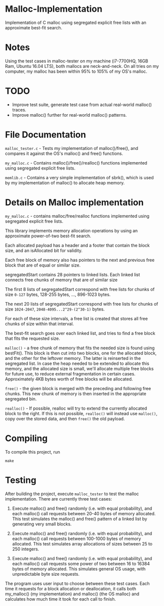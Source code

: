 # Malloc-Implementation
Implementation of C malloc using segregated explicit free lists with an approximate best-fit search.

# Notes

Using the test cases in malloc-tester on my machine (i7-7700HQ, 16GB Ram, Ubuntu 16.04 LTS), both
mallocs are neck-and-neck. On all tries on my computer, my malloc has been within 95% to 105% of my
OS's malloc.

# TODO

- Improve test suite, generate test case from actual real-world malloc() traces.
- Improve malloc() further for real-world malloc() patterns.

# File Documentation

`malloc_tester.c` - Tests my implementation of malloc()/free(), and compares it against the OS's malloc() and free() functions.

`my_malloc.c` - Contains malloc()/free()/realloc() functions implemented using segregated explicit free lists. 

`memlib.c` - Contains a very simple implementation of sbrk(), which is used by my implementation of malloc() to allocate heap memory.

# Details on Malloc implementation
`my_malloc.c` - contains malloc/free/realloc functions implemented using segregated explicit free lists.

This library implements memory allocation operations by using an approximate power-of-two best-fit
search.

Each allocated payload has a header and a footer that contain the block size, and an isAllocated bit
for validity.

Each free block of memory also has pointers to the next and previous free block that are of equal or
similar size.

segregatedStart contains 28 pointers to linked lists. Each linked list connects free chunks of
memory that are of similar size

The first 8 lists of segregatedStart correspond with free lists for chunks of size `0-127` bytes,
128-255 bytes, ..., 896-1023 bytes.

The next  20 lists of segregatedStart correspond with free lists for chunks of size `1024-2047`,
`2048-4095...2^29-(2^30-1)` bytes.

For each of these size intervals, a free list is created that stores all free chunks of size within
that interval.

The best-fit search goes over each linked list, and tries to find a free block that fits the
requested size.

`malloc()` - a free chunk of memory that fits the needed size is found using bestFit(). This block is
then cut into two blocks, one for the allocated block, and the other for the leftover memory. The
latter is reinserted in the segregated list. In case the heap needed to be extended to allocate this
memory, and the allocated size is small, we'll allocate multiple free blocks for future use, to
reduce external fragmentation in certain cases. Approximately 4KB bytes worth of free blocks will be
allocated.

`free()` - the given block is merged with the preceding and following free chunks. This new chunk of
memory is then inserted in the appropriate segregated bin.

`realloc()` - If possible, realloc will try to extend the currently allocated block to the right. If
this is not possible, `realloc()` will instead use `malloc()`, copy over the stored data, and then
`free()` the old payload.

# Compiling

To compile this project, run
```
make
```

# Testing

After building the project, execute `malloc_tester` to test the malloc implementation.
There are currently three test cases:

1. Execute malloc() and free() randomly (i.e. with equal probability), and each malloc() call
requests between 20-40 bytes of memory allocated. This test simulates the malloc() and free()
pattern of a linked list by generating very small blocks.

2. Execute malloc() and free() randomly (i.e. with equal probability), and each malloc() call
requests between 100-1000 bytes of memory allocated. This test simulates array allocations of sizes
between 25 to 250 integers.

3. Execute malloc() and free() randomly (i.e. with equal probability), and each malloc() call
requests some power of two between 16 to 16384 bytes of memory allocated. This simulates general OS
usage, with unpredictable byte size requests.

The program uses user input to choose between these test cases. Each time it requests for a block
allocation or deallocation, it calls both my_malloc() (my implementation) and malloc() (the OS
malloc) and calculates how much time it took for each call to finish.
